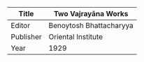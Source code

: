 |Title | Two Vajrayāna Works 
| --- | --- 
|Editor | Benoytosh Bhattacharyya
|Publisher | Oriental Institute
|Year | 1929